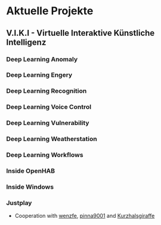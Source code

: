 # Aktuelle Projekte
## V.I.K.I - Virtuelle Interaktive Künstliche Intelligenz
### Deep Learning Anomaly
### Deep Learning Engery
### Deep Learning Recognition
### Deep Learning Voice Control
### Deep Learning Vulnerability
### Deep Learning Weatherstation
### Deep Learning Workflows
### Inside OpenHAB
### Inside Windows
### Justplay
- Cooperation with [wenzfe](https://github.com/wenzfe), [pinna9001](https://github.com/pinna9001) and [Kurzhalsgiraffe](https://github.com/Kurzhalsgiraffe)

<!--
**fotox/fotox** is a ✨ _special_ ✨ repository because its `README.md` (this file) appears on your GitHub profile.

Here are some ideas to get you started:

- 🔭 I’m currently working on ...
- 🌱 I’m currently learning ...
- 👯 I’m looking to collaborate on ...
- 🤔 I’m looking for help with ...
- 💬 Ask me about ...
- 📫 How to reach me: ...
- 😄 Pronouns: ...
- ⚡ Fun fact: ...
-->
